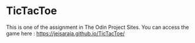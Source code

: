# TicTacToe

This is one of the assignment in The Odin Project Sites.
You can access the game here : https://jeisaraja.github.io/TicTacToe/